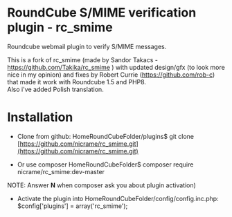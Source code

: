 RoundCube S/MIME verification plugin - rc_smime
===============================================

Roundcube webmail plugin to verify S/MIME messages.  

This is a fork of rc_smime (made by Sandor Takacs - https://github.com/Takika/rc_smime ) with updated design/gfx (to look more nice in my opinion) and fixes by Robert Currie (https://github.com/rob-c) that made it work with Roundcube 1.5 and PHP8.  
Also i've added Polish translation.
  
Installation
============
- Clone from github:
    HomeRoundCubeFolder/plugins$ git clone [https://github.com/nicrame/rc_smime.git](https://github.com/nicrame/rc_smime.git)
    
- Or use composer
     HomeRoundCubeFolder$ composer require nicrame/rc_smime:dev-master
     
 NOTE: Answer **N** when composer ask you about plugin activation)

- Activate the plugin into HomeRoundCubeFolder/config/config.inc.php:
    $config['plugins'] = array('rc_smime');
